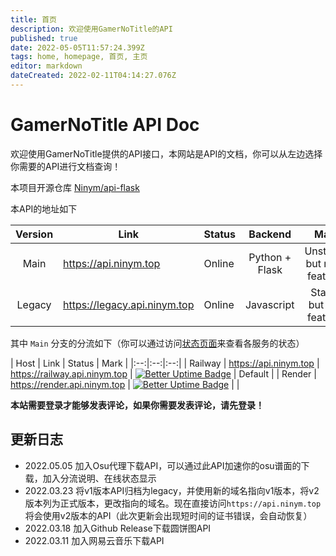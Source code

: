 ```yaml
---
title: 首页
description: 欢迎使用GamerNoTitle的API
published: true
date: 2022-05-05T11:57:24.399Z
tags: home, homepage, 首页, 主页
editor: markdown
dateCreated: 2022-02-11T04:14:27.076Z
---
```


# GamerNoTitle API Doc
欢迎使用GamerNoTitle提供的API接口，本网站是API的文档，你可以从左边选择你需要的API进行文档查询！

本项目开源仓库 [Ninym/api-flask](https://github.com/Ninym/api-flask)

本API的地址如下

| Version | Link | Status | Backend | Mark |
|:--:|---|---|:--:|:--:|
| Main | https://api.ninym.top | Online | Python + Flask | Unstable, but more features |
| Legacy | https://legacy.api.ninym.top | Online | Javascript | Stable, but less features |

其中 `Main` 分支的分流如下（你可以通过访问[状态页面](https://status.ninym.top)来查看各服务的状态）

| Host | Link | Status | Mark |
|:--:|:--:|:--:|
| Railway | https://api.ninym.top \| https://railway.api.ninym.top | [![Better Uptime Badge](https://betteruptime.com/status-badges/v1/monitor/eb2i.svg)](https://betteruptime.com/?utm_source=status_badge) | Default |
| Render | https://render.api.ninym.top | [![Better Uptime Badge](https://betteruptime.com/status-badges/v1/monitor/eb2j.svg)](https://betteruptime.com/?utm_source=status_badge) |  |


**本站需要登录才能够发表评论，如果你需要发表评论，请先登录！**

## 更新日志

- 2022.05.05 加入Osu代理下载API，可以通过此API加速你的osu谱面的下载，加入分流说明、在线状态显示
- 2022.03.23 将v1版本API归档为legacy，并使用新的域名指向v1版本，将v2版本列为正式版本，更改指向的域名。现在直接访问`https://api.ninym.top`将会使用v2版本的API（此次更新会出现短时间的证书错误，会自动恢复）
- 2022.03.18 加入Github Release下载圆饼图API
- 2022.03.11 加入网易云音乐下载API